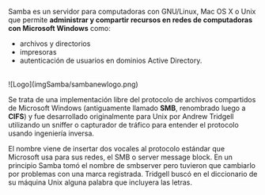 Samba es un servidor para computadoras con GNU/Linux, Mac OS X o Unix que permite **administrar y compartir recursos en redes de computadoras con Microsoft Windows** como:

  * archivos y directorios
  * impresoras 
  * autenticación de usuarios en dominios Active Directory.


<br />
![Logo](imgSamba/sambanewlogo.png)
<br />


Se trata de una implementación libre del protocolo de archivos compartidos de Microsoft Windows (antiguamente llamado **SMB**, renombrado luego a **CIFS**) y fue desarrollado originalmente para Unix por Andrew Tridgell utilizando un sniffer o capturador de tráfico para entender el protocolo usando ingeniería inversa. 

El nombre viene de insertar dos vocales al protocolo estándar que Microsoft usa para sus redes, el SMB o server message block. En un principio Samba tomó el nombre de smbserver pero tuvieron que cambiarlo por problemas con una marca registrada. Tridgell buscó en el diccionario de su máquina Unix alguna palabra que incluyera las letras.










